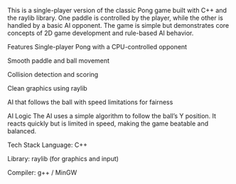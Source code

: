 This is a single-player version of the classic Pong game built with C++ and the raylib library. One paddle is controlled by the player, while the other is handled by a basic AI opponent. The game is simple but demonstrates core concepts of 2D game development and rule-based AI behavior.

Features Single-player Pong with a CPU-controlled opponent

Smooth paddle and ball movement

Collision detection and scoring

Clean graphics using raylib

AI that follows the ball with speed limitations for fairness

AI Logic The AI uses a simple algorithm to follow the ball’s Y position. It reacts quickly but is limited in speed, making the game beatable and balanced.

Tech Stack Language: C++

Library: raylib (for graphics and input)

Compiler: g++ / MinGW
